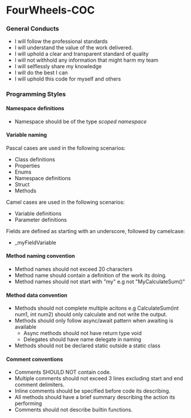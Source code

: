 # FourWheels-COC

### General Conducts

- I will follow the professional standards
- I will understand the value of the work delivered.
- I will uphold a clear and transparent standard of quality
- I will not withhold any information that might harm my team
- I will selflessly share my knowledge
- I will do the best I can
- I will uphold this code for myself and others

### Programming Styles

#### Namespace definitions
- Namespace should be of the type *scoped namespace*

#### Variable naming

Pascal cases are used in the following scenarios:
- Class definitions
- Properties
- Enums
- Namespace definitions
- Struct
- Methods

Camel cases are used in the following scenarios:
- Variable definitions
- Parameter definitions

Fields are defined as starting with an underscore, followed by camelcase:
- _myFieldVariable

#### Method naming convention

- Method names should not exceed 20 characters
- Method name should contain a definition of the work its doing.
- Method names should not start with "my" e.g not "MyCalculateSum()"

#### Method data convention
- Methods should not complete multiple acitons e.g CalculateSum(int num1, int num2) should only calculate and not write the output.
- Methods should only follow async/await pattern when awaiting is available
  - Async methods should not have return type void
  - Delegates should have name delegate in naming
- Methods should not be declared static outside a static class

#### Comment conventions
- Comments SHOULD NOT contain code.
- Multiple comments should not exceed 3 lines excluding start and end comment delimiters.
- Inline comments should be specified before code its describing.
- All methods should have a brief summary describing the action its performing
- Comments should not describe builtin functions.
